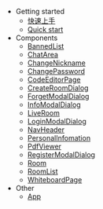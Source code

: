 - Getting started
  - [快速上手](quickStartCh.md)
  - [Quick start](quickStartEn.md)
- Components
  - [BannedList](BannedList.vue.md)
  - [ChatArea](ChatArea.vue.md)
  - [ChangeNickname](ChangeNickname.vue.md)
  - [ChangePassword](ChangePassword.vue.md)
  - [CodeEditorPage](CodeEditorPage.vue.md)
  - [CreateRoomDialog](CreateRoomDialog.vue.md)
  - [ForgetModalDialog](ForgetModalDialog.vue.md)
  - [InfoModalDialog](InfoModalDialog.vue.md)
  - [LiveRoom](LiveRoom.vue.md)
  - [LoginModalDialog](LoginModalDialog.vue.md)
  - [NavHeader](NavHeader.vue.md)
  - [PersonalInfomation](PersonalInfomation.vue.md)
  - [PdfViewer](PdfViewer.vue.md)
  - [RegisterModalDialog](RegisterModalDialog.vue.md)
  - [Room](Room.vue.md)
  - [RoomList](RoomList.vue.md)
  - [WhiteboardPage](WhiteboardPage.vue.md)
- Other
  - [App](App.vue.md)